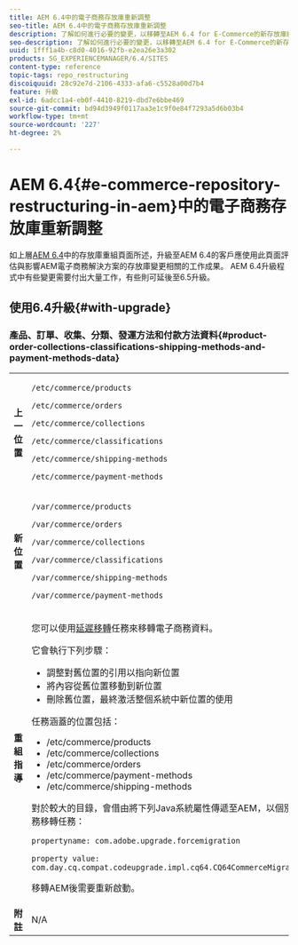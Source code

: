 ```yaml
---
title: AEM 6.4中的電子商務存放庫重新調整
seo-title: AEM 6.4中的電子商務存放庫重新調整
description: 了解如何進行必要的變更，以移轉至AEM 6.4 for E-Commerce的新存放庫結構。
seo-description: 了解如何進行必要的變更，以移轉至AEM 6.4 for E-Commerce的新存放庫結構。
uuid: 1fff1a4b-c8d0-4016-92fb-e2ea26e3a302
products: SG_EXPERIENCEMANAGER/6.4/SITES
content-type: reference
topic-tags: repo_restructuring
discoiquuid: 28c92e7d-2106-4333-afa6-c5528a00d7b4
feature: 升級
exl-id: 6adcc1a4-eb0f-4410-8219-dbd7e6bbe469
source-git-commit: bd94d3949f0117aa3e1c9f0e84f7293a5d6b03b4
workflow-type: tm+mt
source-wordcount: '227'
ht-degree: 2%

---
```


# AEM 6.4{#e-commerce-repository-restructuring-in-aem}中的電子商務存放庫重新調整

如上層[AEM 6.4](/help/sites-deploying/repository-restructuring.md)中的存放庫重組頁面所述，升級至AEM 6.4的客戶應使用此頁面評估與影響AEM電子商務解決方案的存放庫變更相關的工作成果。 AEM 6.4升級程式中有些變更需要付出大量工作，有些則可延後至6.5升級。

## 使用6.4升級{#with-upgrade}

### 產品、訂單、收集、分類、發運方法和付款方法資料{#product-order-collections-classifications-shipping-methods-and-payment-methods-data}

<table> 
 <tbody>
  <tr>
   <td><strong>上一位置</strong></td> 
   <td><p><code>/etc/commerce/products</code></p> <p><code>/etc/commerce/orders</code></p> <p><code>/etc/commerce/collections</code></p> <p><code>/etc/commerce/classifications</code></p> <p><code>/etc/commerce/shipping-methods</code></p> <p><code>/etc/commerce/payment-methods</code></p> </td> 
  </tr>
  <tr>
   <td><strong>新位置</strong></td> 
   <td><p><code>/var/commerce/products</code></p> <p><code>/var/commerce/orders</code></p> <p><code>/var/commerce/collections</code></p> <p><code>/var/commerce/classifications</code></p> <p><code>/var/commerce/shipping-methods</code></p> <p><code>/var/commerce/payment-methods</code></p> </td> 
  </tr>
  <tr>
   <td><strong>重組指導</strong></td> 
   <td><p>您可以使用<a href="/help/sites-deploying/lazy-content-migration.md" target="_blank">延遲移轉</a>任務來移轉電子商務資料。</p> <p>它會執行下列步驟：</p> 
    <ul> 
     <li>調整對舊位置的引用以指向新位置</li> 
     <li>將內容從舊位置移動到新位置</li> 
     <li>刪除舊位置，最終激活整個系統中新位置的使用</li> 
    </ul> <p>任務涵蓋的位置包括：</p> 
    <ul> 
     <li>/etc/commerce/products</li> 
     <li>/etc/commerce/collections<br /> </li> 
     <li>/etc/commerce/orders<br /> </li> 
     <li>/etc/commerce/payment-methods<br /> </li> 
     <li>/etc/commerce/shipping-methods<br /> </li> 
    </ul> <p>對於較大的目錄，會借由將下列Java系統屬性傳遞至AEM，以個別執行商務移轉任務：</p> <p><code>propertyname: com.adobe.upgrade.forcemigration</code></p> <p><code>property value: com.day.cq.compat.codeupgrade.impl.cq64.CQ64CommerceMigrationTask</code></p> <p>移轉AEM後需要重新啟動。</p> </td> 
  </tr>
  <tr>
   <td><strong>附註</strong></td> 
   <td>N/A<br /> </td> 
  </tr>
 </tbody>
</table>
